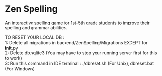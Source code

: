 # Zen Spelling

An interactive spelling game for 1st-5th grade students to improve their spelling and grammar abilities.

TO RESET YOUR LOCAL DB :   
1: Delete all migrations in backend/ZenSpelling/Migrations EXCEPT for __init__.py   
2: Delete db.sqlite3 (You may have to stop your running server first for this to work)   
3: Run this command in IDE terminal : ./dbreset.sh (For Unix), dbreset.bat (For Windows)   

